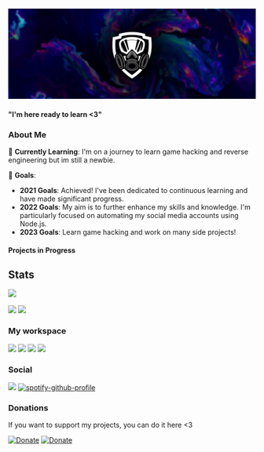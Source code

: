 [![imxnoobx](./nubsisito-alargao.png)](https://imxnoobx.com) 


#### "I'm here ready to learn <3"

### About Me

🌱 **Currently Learning**: I'm on a journey to learn game hacking and reverse engineering but im still a newbie.

🚀 **Goals**:

- **2021 Goals**: Achieved! I've been dedicated to continuous learning and have made significant progress.
- **2022 Goals**: My aim is to further enhance my skills and knowledge. I'm particularly focused on automating my social media accounts using Node.js.
- **2023 Goals**: Learn game hacking and work on many side projects!

#### Projects in Progress

## Stats
![](https://komarev.com/ghpvc/?username=IMXNOOBX&color=red&style=for-the-badge)

[![](https://github-readme-stats.vercel.app/api?username=IMXNOOBX&show_icons=true&show_icons=true&title_color=7433FF&icon_color=bb2acf&text_color=b3b3ff&bg_color=0,000000,130F40&hide_border=true)]()
[![](https://github-readme-stats.vercel.app/api/top-langs/?username=IMXNOOBX&title_color=7433FF&icon_color=bb2acf&text_color=b3b3ff&bg_color=0,000000,130F40&hide_border=true&layout=compact&hide=batchfile,c#)]()

### My workspace

![](https://img.shields.io/badge/-Visual%20Studio%20Code-000?style=for-the-badge&logo=Visual%20Studio%20Code&logoColor=white)
![](https://img.shields.io/badge/-Visual%20Studio-000?style=for-the-badge&logo=Visual%20Studio&logoColor=purple)
![](https://img.shields.io/badge/Intellij%20Idea-000?logo=intellij-idea&style=for-the-badge)
![](https://img.shields.io/badge/Github-000?logo=github&style=for-the-badge)

### Social

[![](https://discord.c99.nl/widget/theme-4/652969127756955658.png)]()
[![spotify-github-profile](https://spotify-github-profile.vercel.app/api/view?uid=omiq07qfvusohy44bcpffdyua&cover_image=true&theme=natemoo-re&bar_color=53b14f&bar_color_cover=true)](https://spotify-github-profile.vercel.app/api/view?uid=omiq07qfvusohy44bcpffdyua&redirect=true)

### Donations

If you want to support my projects, you can do it here <3

[![Donate](https://img.shields.io/badge/PayPal-00457C?style=for-the-badge&logo=paypal&logoColor=white)](https://paypal.me/itsxnoobx) [![Donate](https://img.shields.io/badge/Buy_Me_A_Coffee-FFDD00?style=for-the-badge&logo=buy-me-a-coffee&logoColor=black)](https://ko-fi.com/imxnoobx)
